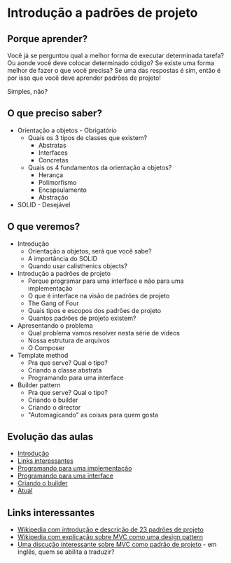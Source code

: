 # Introdução a padrões de projeto

## Porque aprender?

Você já se perguntou qual a melhor forma de executar determinada tarefa? Ou aonde você deve colocar determinado código? Se existe uma forma melhor de fazer o que você precisa? Se uma das respostas é sim, então é por isso que você deve aprender padrões de projeto!

Simples, não?

## O que preciso saber?

- Orientação a objetos - Obrigatório
	- Quais os 3 tipos de classes que existem?
		- Abstratas
		- Interfaces
		- Concretas
	- Quais os 4 fundamentos da orientação a objetos?
		- Herança
		- Polimorfismo
		- Encapsulamento
		- Abstração
- SOLID - Desejável

## O que veremos?

- Introdução
	- Orientação a objetos, será que você sabe?
	- A importância do SOLID
	- Quando usar calisthenics objects?
- Introdução a padrões de projeto
	- Porque programar para uma interface e não para uma implementação
	- O que é interface na visão de padrões de projeto
	- The Gang of Four
	- Quais tipos e escopos dos padrões de projeto
	- Quantos padrões de projeto existem?
- Apresentando o problema
	- Qual problema vamos resolver nesta série de vídeos
	- Nossa estrutura de arquivos
	- O Composer
- Template method
	- Pra que serve? Qual o tipo?
	- Criando a classe abstrata
	- Programando para uma interface
- Builder pattern
	- Pra que serve? Qual o tipo?
	- Criando o builder
	- Criando o director
	- "Automagicando" as coisas para quem gosta

## Evolução das aulas

 - [Introdução](https://github.com/WebDevBr/Introdu-o-a-Padroes-de-projeto-no-PHP/commit/9bc1bc0e673dca00795e94c879da91df4df48fad)
 - [Links interessantes](https://github.com/WebDevBr/Introdu-o-a-Padroes-de-projeto-no-PHP/commit/914cf3949e9cb801c5c86ebd3d47a9586a438c2b)
 - [Programando para uma implementação](https://github.com/WebDevBr/Introdu-o-a-Padroes-de-projeto-no-PHP/commit/d61e56f72af82d27fbff9dc9b2bcb25af8e66e8e)
 - [Programando para uma interface](https://github.com/WebDevBr/Introdu-o-a-Padroes-de-projeto-no-PHP/commit/668e6df018c6eb7b2b7abe4665288fa89b558e74)
 - [Criando o builder](https://github.com/WebDevBr/Introdu-o-a-Padroes-de-projeto-no-PHP/commit/d350c1055f866f5915c8592cdd78dafbd90ca7a6)
 - [Atual](https://github.com/WebDevBr/Introdu-o-a-Padroes-de-projeto-no-PHP)

## Links interessantes

- [Wikipedia com introdução e descrição de 23 padrões de projeto](https://pt.wikipedia.org/wiki/Padr%C3%A3o_de_projeto_de_software)
- [Wikipedia com explicação sobre MVC como uma design pattern](https://pt.wikipedia.org/wiki/MVC)
- [Uma discução interessante sobre MVC como padrão de projeto](http://stackoverflow.com/questions/9119657/how-do-gang-of-four-design-patterns-fit-into-the-mvc-paradigm) - em inglês, quem se abilita a traduzir?
